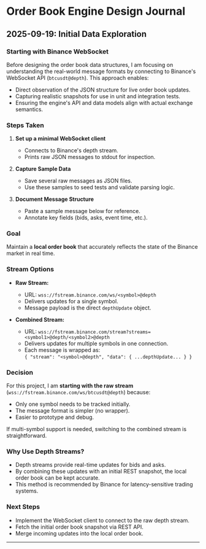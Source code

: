 # Order Book Engine Design Journal

## 2025-09-19: Initial Data Exploration

### Starting with Binance WebSocket

Before designing the order book data structures, I am focusing on understanding the real-world message formats by connecting to Binance's WebSocket API (`btcusdt@depth`). This approach enables:

- Direct observation of the JSON structure for live order book updates.
- Capturing realistic snapshots for use in unit and integration tests.
- Ensuring the engine's API and data models align with actual exchange semantics.

### Steps Taken

1. **Set up a minimal WebSocket client**  
   - Connects to Binance's depth stream.
   - Prints raw JSON messages to stdout for inspection.

2. **Capture Sample Data**  
   - Save several raw messages as JSON files.
   - Use these samples to seed tests and validate parsing logic.

3. **Document Message Structure**  
   - Paste a sample message below for reference.
   - Annotate key fields (bids, asks, event time, etc.).

### Goal

Maintain a **local order book** that accurately reflects the state of the Binance market in real time.

### Stream Options

- **Raw Stream:**  
  - URL: `wss://fstream.binance.com/ws/<symbol>@depth`
  - Delivers updates for a single symbol.
  - Message payload is the direct `depthUpdate` object.

- **Combined Stream:**  
  - URL: `wss://fstream.binance.com/stream?streams=<symbol1>@depth/<symbol2>@depth`
  - Delivers updates for multiple symbols in one connection.
  - Each message is wrapped as:  
    `{ "stream": "<symbol>@depth", "data": { ...depthUpdate... } }`

### Decision

For this project, I am **starting with the raw stream** (`wss://fstream.binance.com/ws/btcusdt@depth`) because:
- Only one symbol needs to be tracked initially.
- The message format is simpler (no wrapper).
- Easier to prototype and debug.

If multi-symbol support is needed, switching to the combined stream is straightforward.

### Why Use Depth Streams?

- Depth streams provide real-time updates for bids and asks.
- By combining these updates with an initial REST snapshot, the local order book can be kept accurate.
- This method is recommended by Binance for latency-sensitive trading systems.

### 

### Next Steps

- Implement the WebSocket client to connect to the raw depth stream.
- Fetch the initial order book snapshot via REST API.
- Merge incoming updates into the local order book.

---